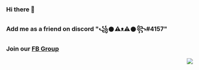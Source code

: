 ### Hi there 👋
<!--
<main>
  <txt align="left" width="400" height="300" src="test>
  <img align="right" width="400" height="300" src="https://github-readme-stats.vercel.app/api?username=RedFurrFox">
</main>
-->
### Add me as a friend on discord "꧁𒊹⚠ᴥ⚠𒊹꧂#4157"

### Join our [FB Group](https://www.facebook.com/groups/1778790372291663)

<img align="right" src="https://komarev.com/ghpvc/?username=RedFurrFox">

<!--
**RedFurrFox/RedFurrFox** is a ✨ _special_ ✨ repository because its `README.md` (this file) appears on your GitHub profile.

Here are some ideas to get you started:

- 🔭 I’m currently working on ...
- 🌱 I’m currently learning ...
- 👯 I’m looking to collaborate on ...
- 🤔 I’m looking for help with ...
- 💬 Ask me about ...
- 📫 How to reach me: ...
- 😄 Pronouns: ...
- ⚡ Fun fact: ...
-->
